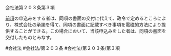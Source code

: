 会社法第２０３条第３項

[前項](会社法＿＿＿＿第２０３条第２項)の申込みをする者は、同項の書面の交付に代えて、政令で定めるところにより、株式会社の承諾を得て、同項の書面に記載すべき事項を電磁的方法により提供することができる。この場合において、当該申込みをした者は、同項の書面を交付したものとみなす。

#会社法
#会社法/第２０３条
#会社法/第２０３条/第３項
